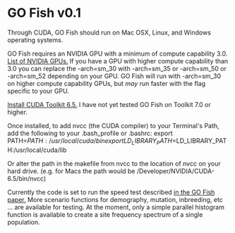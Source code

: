 # GO Fish v0.1

Through CUDA, GO Fish should run on Mac OSX, Linux, and Windows operating systems. 

GO Fish requires an NVIDIA GPU with a minimum of compute capability 3.0. [List of NVIDIA GPUs.](https://developer.nvidia.com/cuda-gpus) If you have a GPU with higher compute capability than 3.0 you can replace the -arch=sm_30 with -arch=sm_35 or -arch=sm_50 or -arch=sm_52 depending on your GPU. GO Fish will run with -arch=sm_30 on higher compute capability GPUs, but *may* run faster with the flag specific to your GPU. 

[Install CUDA Toolkit 6.5.](https://developer.nvidia.com/cuda-toolkit-65) I have not yet tested GO Fish on Toolkit 7.0 or higher. 

Once installed, to add nvcc (the CUDA compiler) to your Terminal's Path, add the following to your .bash_profile or .bashrc:
export PATH=$PATH:/usr/local/cuda/bin
export LD_LIBRARY_PATH=$LD_LIBRARY_PATH:/usr/local/cuda/lib

Or alter the path in the makefile from nvcc to the location of nvcc on your hard drive. (e.g. for Macs the path would be /Developer/NVIDIA/CUDA-6.5/bin/nvcc)

Currently the code is set to run the speed test described [in the GO Fish paper.](http://dx.doi.org/10.1101/042622) More scenario functions for demography, mutation, inbreeding, etc ...  are available for testing. At the moment, only a simple parallel histogram function is available to create a site frequency spectrum of a single population. 
